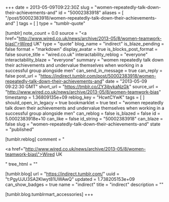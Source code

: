 +++
date = 2013-05-09T09:22:30Z
slug = "women-repeatedly-talk-down-their-achievements-and"
id = "50002383918"
aliases = [ "/post/50002383918/women-repeatedly-talk-down-their-achievements-and" ]
tags = [ ]
type = "tumblr-quote"

[tumblr]
note_count = 0.0
source = "<a href=\"http://www.wired.co.uk/news/archive/2013-05/8/women-teamwork-bias\">Wired UK</a>"
type = "quote"
blog_name = "indirect"
is_blaze_pending = false
format = "markdown"
display_avatar = true
is_blocks_post_format = false
source_title = "wired.co.uk"
interactability_reblog = "everyone"
interactability_blaze = "everyone"
summary = "women repeatedly talk down their achievements and undervalue themselves when working in a successful group alongside men"
can_send_in_message = true
can_reply = false
post_url = "https://indirect.tumblr.com/post/50002383918/women-repeatedly-talk-down-their-achievements-and"
date = "2013-05-09 09:22:30 GMT"
short_url = "https://tmblr.co/ZY3jbykaNzGk"
source_url = "http://www.wired.co.uk/news/archive/2013-05/8/women-teamwork-bias"
timestamp = 1.36809135e+09
reblog_key = "HcwtCYwK"
tags = [ ]
should_open_in_legacy = true
bookmarklet = true
text = "women repeatedly talk down their achievements and undervalue themselves when working in a successful group alongside men"
can_reblog = false
is_blazed = false
id = 5.0002383918e+10
can_like = false
id_string = "50002383918"
can_blaze = false
slug = "women-repeatedly-talk-down-their-achievements-and"
state = "published"

[tumblr.reblog]
comment = "<p><a href=\"http://www.wired.co.uk/news/archive/2013-05/8/women-teamwork-bias\">Wired UK</a></p>"
tree_html = ""

[tumblr.blog]
url = "https://indirect.tumblr.com/"
uuid = "t:PgyUJU3SA2Klwyt81UWAwQ"
updated = 1.738205153e+09
can_show_badges = true
name = "indirect"
title = "indirect"
description = ""

[tumblr.blog.tumblrmart_accessories]
+++
